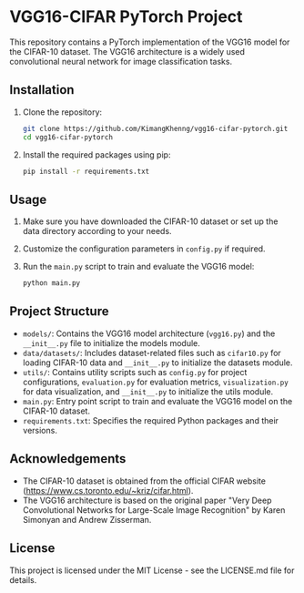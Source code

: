 # VGG16-CIFAR PyTorch Project

This repository contains a PyTorch implementation of the VGG16 model for the CIFAR-10 dataset. The VGG16 architecture is a widely used convolutional neural network for image classification tasks.

## Installation

1. Clone the repository:
   ```bash
   git clone https://github.com/KimangKhenng/vgg16-cifar-pytorch.git
   cd vgg16-cifar-pytorch
   ```

2. Install the required packages using pip:
   ```bash
   pip install -r requirements.txt
   ```

## Usage

1. Make sure you have downloaded the CIFAR-10 dataset or set up the data directory according to your needs.

2. Customize the configuration parameters in `config.py` if required.

3. Run the `main.py` script to train and evaluate the VGG16 model:
   ```bash
   python main.py
   ```

## Project Structure

- `models/`: Contains the VGG16 model architecture (`vgg16.py`) and the `__init__.py` file to initialize the models module.
- `data/datasets/`: Includes dataset-related files such as `cifar10.py` for loading CIFAR-10 data and `__init__.py` to initialize the datasets module.
- `utils/`: Contains utility scripts such as `config.py` for project configurations, `evaluation.py` for evaluation metrics, `visualization.py` for data visualization, and `__init__.py` to initialize the utils module.
- `main.py`: Entry point script to train and evaluate the VGG16 model on the CIFAR-10 dataset.
- `requirements.txt`: Specifies the required Python packages and their versions.

## Acknowledgements

- The CIFAR-10 dataset is obtained from the official CIFAR website (https://www.cs.toronto.edu/~kriz/cifar.html).
- The VGG16 architecture is based on the original paper "Very Deep Convolutional Networks for Large-Scale Image Recognition" by Karen Simonyan and Andrew Zisserman.

## License

This project is licensed under the MIT License - see the LICENSE.md file for details.
